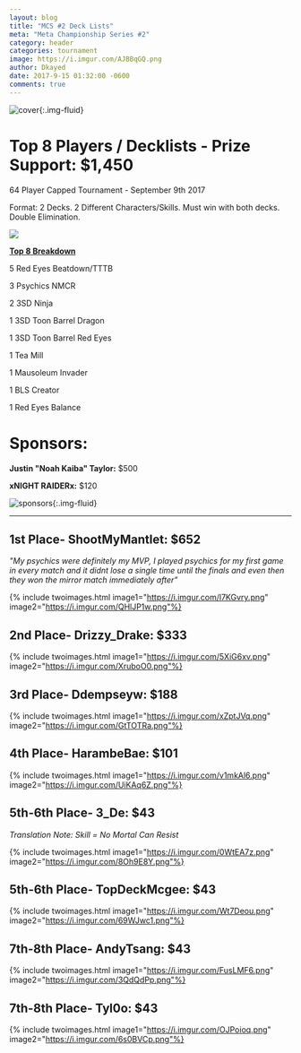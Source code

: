 ```yaml
---
layout: blog
title: "MCS #2 Deck Lists"
meta: "Meta Championship Series #2"
category: header
categories: tournament
image: https://i.imgur.com/AJBBqGQ.png
author: Dkayed
date: 2017-9-15 01:32:00 -0600
comments: true
---
```


![cover](https://i.imgur.com/0OXCO9h.jpg){:.img-fluid}

# Top 8 Players / Decklists - Prize Support: $1,450
64 Player Capped Tournament - September 9th 2017

Format: 2 Decks. 2 Different Characters/Skills. Must win with both decks. Double Elimination.

<div class="col-12">
<div class="row">
<div class="col-sm-6 col-12 text-center"><img class="img-fluid" src="https://i.imgur.com/Exru854.png"></div>
<div class="col-sm-6 col-12">
<div class="h2"><p class="text-center"><b><u>Top 8 Breakdown</u></b></p></div>
<div class="h4"><p>5 Red Eyes Beatdown/TTTB</p>
<p>3 Psychics NMCR</p>
<p>​2 3SD Ninja</p>
<p>1 3SD Toon Barrel Dragon</p>
<p>1 3SD Toon Barrel Red Eyes</p>
<p>1 Tea Mill</p>
<p>1 Mausoleum Invader</p>
<p>1 BLS Creator</p>
<p>1 Red Eyes Balance</p>
</div>
</div>
</div>
</div>

# Sponsors:
**Justin "Noah Kaiba" Taylor:** $500

**xNIGHT RAIDERx:** $120

![sponsors](https://i.imgur.com/P67rrvZ.png){:.img-fluid}

<hr />

## 1st Place- ShootMyMantlet: $652
*"My psychics were definitely my MVP, I played psychics for my first game in every match and it didnt lose a single time until the finals and even then they won the mirror match immediately after"*

{% include twoimages.html image1="https://i.imgur.com/l7KGvry.png" image2="https://i.imgur.com/QHlJP1w.png"%}

## ​2nd Place- Drizzy_Drake: $333

{% include twoimages.html image1="https://i.imgur.com/5XiG6xv.png" image2="https://i.imgur.com/XruboO0.png"%}

## ​3rd Place- Ddempseyw: $188

{% include twoimages.html image1="https://i.imgur.com/xZptJVq.png" image2="https://i.imgur.com/GtTOTRa.png"%}

## ​4th Place- HarambeBae: $101

{% include twoimages.html image1="https://i.imgur.com/v1mkAl6.png" image2="https://i.imgur.com/UiKAq6Z.png"%}

## ​5th-6th Place- 3_De: $43
*Translation Note: Skill = No Mortal Can Resist*

{% include twoimages.html image1="https://i.imgur.com/0WtEA7z.png" image2="https://i.imgur.com/8Oh9E8Y.png"%}


## ​5th-6th Place- TopDeckMcgee: $43

{% include twoimages.html image1="https://i.imgur.com/Wt7Deou.png" image2="https://i.imgur.com/69WJwc1.png"%}

## ​7th-8th Place- AndyTsang: $43

{% include twoimages.html image1="https://i.imgur.com/FusLMF6.png" image2="https://i.imgur.com/3QdQdPp.png"%}

## ​7th-8th Place- Tyl0o: $43

{% include twoimages.html image1="https://i.imgur.com/OJPoioq.png" image2="https://i.imgur.com/6s0BVCp.png"%}
